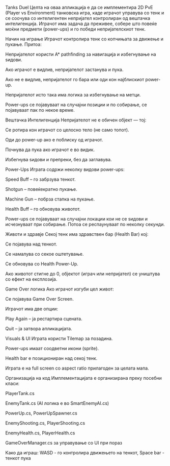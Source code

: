 Tanks Duel 
Целта на оваа апликација е да се имплементира 2D PvE (Player vs Environment) танковска игра, каде играчот управува со тенк и се соочува со интелигентен непријател контролиран од вештачка интелигенција. Играчот има задача да преживее, собере што повеќе моќни предмети (power-ups) и го победи непријателскиот тенк.

Начин на играње
Играчот контролира тенк со копчињата за движење и пукање. Притоа:

Непријателот користи A* pathfinding за навигација и избегнување на ѕидови.

Ако играчот е видлив, непријателот застанува и пука.

Ако не е видлив, непријателот го бара или оди кон најблискиот power-up.

Непријателот исто така има логика за избегнување на метци.

Power-ups се појавуваат на случајни позиции и по собирање, се појавуваат пак по некое време.

Вештачка Интелигенција
Непријателот не е обичен објект — тој:

Се ротира кон играчот со целосно тело (не само топот).

Оди до power-up ако е поблиску од играчот.

Почнува да пука ако играчот е во видик.

Избегнува ѕидови и препреки, без да заглавува.

Power-Ups
Играта содржи неколку видови power-ups:

Speed Buff – го забрзува тенкот.

Shotgun – повеќекратно пукање.

Machine Gun – побрза стапка на пукање.

Health Buff – го обновува животот.

Power-ups се појавуваат на случајни локации кои не се ѕидови и исчезнуваат при собирање. Потоа се респаунуваат по неколку секунди.

Животи и здравје
Секој тенк има здравствен бар (Health Bar) кој:

Се појавува над тенкот.

Се намалува со секое оштетување.

Се обновува со Health Power-Up.

Ако животот стигне до 0, објектот (играч или непријател) се уништува со ефект на експлозија.

Game Over логика
Ако играчот изгуби цел живот:

Се појавува Game Over Screen.

Играчот има две опции:

Play Again – ја рестартира сцената.

Quit – ја затвора апликацијата.

Visuals & UI
Играта користи Tilemap за позадина.

Power-ups имаат соодветни икони (sprite).

Health bar е позициониран над секој тенк.

Играта е на full screen со aspect ratio прилагоден за целата мапа.

Организација на код
Имплементацијата е организирана преку посебни класи:

PlayerTank.cs

EnemyTank.cs (AI логика е во SmartEnemyAI.cs)

PowerUp.cs, PowerUpSpawner.cs

EnemyShooting.cs, PlayerShooting.cs

EnemyHealth.cs, PlayerHealth.cs

GameOverManager.cs за управување со UI при пораз

Како да играш:
WASD - го контролира движењето на тенкот,
Space bar - тенкот пука

